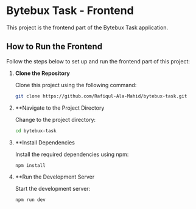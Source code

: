 # Bytebux Task - Frontend

This project is the frontend part of the Bytebux Task application.

## How to Run the Frontend

Follow the steps below to set up and run the frontend part of this project:

1. **Clone the Repository**

   Clone this project using the following command:
   ```bash
   git clone https://github.com/Rafiqul-Ala-Mahid/bytebux-task.git
2. **Navigate to the Project Directory

   Change to the project directory:
   ```bash
   cd bytebux-task
4. **Install Dependencies

   Install the required dependencies using npm:
   ```bash
   npm install
6. **Run the Development Server

   Start the development server:
   ```bash
   npm run dev

   
